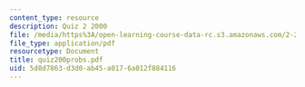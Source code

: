 ```yaml
---
content_type: resource
description: Quiz 2 2000
file: /media/https%3A/open-learning-course-data-rc.s3.amazonaws.com/2-24-ocean-wave-interaction-with-ships-and-offshore-energy-systems-13-022-spring-2002/5d8d7863d3d0ab45a0176a012f884116_quiz200probs.pdf
file_type: application/pdf
resourcetype: Document
title: quiz200probs.pdf
uid: 5d8d7863-d3d0-ab45-a017-6a012f884116
---
```

